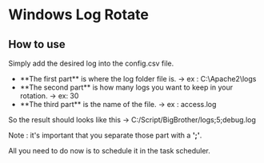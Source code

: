 Windows Log Rotate
==================

## How to use

Simply add the desired log into the config.csv file.
<ul>
<li>**The first part** is where the log folder file is. ->
ex : C:\Apache2\logs

<li>**The second part** is how many logs you want to keep in your rotation. ->
ex: 30

<li>**The third part** is the name of the file. ->
ex : access.log
</ul>

So the result should looks like this -> C:/Script/BigBrother/logs;5;debug.log

Note : it's important that you separate those part with a **';'**.

All you need to do now is to schedule it in the task scheduler.